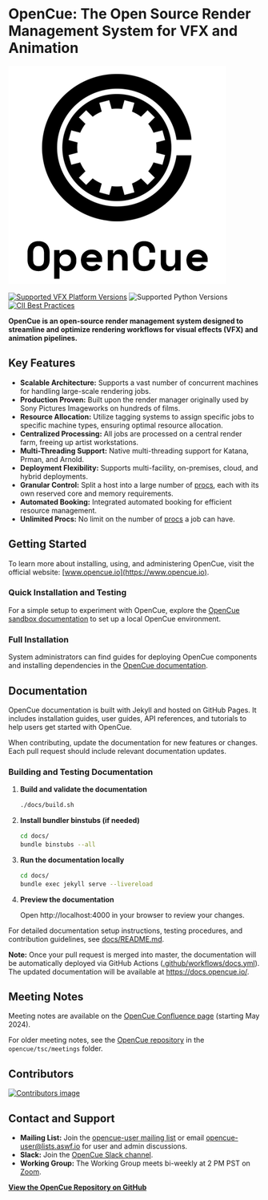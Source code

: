 # OpenCue: The Open Source Render Management System for VFX and Animation

[![OpenCue](https://raw.githubusercontent.com/AcademySoftwareFoundation/OpenCue/master/images/opencue_logo_with_text.png)](https://github.com/AcademySoftwareFoundation/OpenCue)

[![Supported VFX Platform Versions](https://img.shields.io/badge/vfx%20platform-2021--2024-lightgrey.svg)](http://www.vfxplatform.com/)
![Supported Python Versions](https://img.shields.io/badge/python-3.6+-blue.svg)
[![CII Best Practices](https://bestpractices.coreinfrastructure.org/projects/2837/badge)](https://bestpractices.coreinfrastructure.org/projects/2837)

**OpenCue is an open-source render management system designed to streamline and optimize rendering workflows for visual effects (VFX) and animation pipelines.**

## Key Features

*   **Scalable Architecture:** Supports a vast number of concurrent machines for handling large-scale rendering jobs.
*   **Production Proven:** Built upon the render manager originally used by Sony Pictures Imageworks on hundreds of films.
*   **Resource Allocation:** Utilize tagging systems to assign specific jobs to specific machine types, ensuring optimal resource allocation.
*   **Centralized Processing:** All jobs are processed on a central render farm, freeing up artist workstations.
*   **Multi-Threading Support:** Native multi-threading support for Katana, Prman, and Arnold.
*   **Deployment Flexibility:** Supports multi-facility, on-premises, cloud, and hybrid deployments.
*   **Granular Control:** Split a host into a large number of [procs](https://www.opencue.io/docs/concepts/glossary/#proc), each with its own reserved core and memory requirements.
*   **Automated Booking:** Integrated automated booking for efficient resource management.
*   **Unlimited Procs:** No limit on the number of [procs](https://www.opencue.io/docs/concepts/glossary/#proc) a job can have.

## Getting Started

To learn more about installing, using, and administering OpenCue, visit the official website: [www.opencue.io](https://www.opencue.io).

### Quick Installation and Testing

For a simple setup to experiment with OpenCue, explore the [OpenCue sandbox documentation](https://github.com/AcademySoftwareFoundation/OpenCue/blob/master/sandbox/README.md) to set up a local OpenCue environment.

### Full Installation

System administrators can find guides for deploying OpenCue components and installing dependencies in the [OpenCue documentation](https://www.opencue.io/docs/getting-started/).

## Documentation

OpenCue documentation is built with Jekyll and hosted on GitHub Pages. It includes installation guides, user guides, API references, and tutorials to help users get started with OpenCue.

When contributing, update the documentation for new features or changes. Each pull request should include relevant documentation updates.

### Building and Testing Documentation

1.  **Build and validate the documentation**
    ```bash
    ./docs/build.sh
    ```
2.  **Install bundler binstubs (if needed)**
    ```bash
    cd docs/
    bundle binstubs --all
    ```
3.  **Run the documentation locally**
    ```bash
    cd docs/
    bundle exec jekyll serve --livereload
    ```
4.  **Preview the documentation**
    
    Open http://localhost:4000 in your browser to review your changes.

For detailed documentation setup instructions, testing procedures, and contribution guidelines, see [docs/README.md](https://github.com/AcademySoftwareFoundation/OpenCue/blob/master/docs/README.md).

**Note:** Once your pull request is merged into master, the documentation will be automatically deployed via GitHub Actions ([.github/workflows/docs.yml](https://github.com/AcademySoftwareFoundation/OpenCue/blob/master/.github/workflows/docs.yml)). The updated documentation will be available at https://docs.opencue.io/.

## Meeting Notes

Meeting notes are available on the [OpenCue Confluence page](http://wiki.aswf.io/display/OPENCUE/OpenCue+Home) (starting May 2024).

For older meeting notes, see the [OpenCue repository](https://github.com/AcademySoftwareFoundation/OpenCue/tree/master/tsc/meetings) in the `opencue/tsc/meetings` folder.

## Contributors

<a href="https://github.com/AcademySoftwareFoundation/OpenCue/graphs/contributors">
  <img src="https://contrib.rocks/image?repo=AcademySoftwareFoundation/OpenCue" alt="Contributors image" />
</a>

## Contact and Support

*   **Mailing List:** Join the [opencue-user mailing list](https://lists.aswf.io/g/opencue-user) or email <opencue-user@lists.aswf.io> for user and admin discussions.
*   **Slack:** Join the [OpenCue Slack channel](https://academysoftwarefdn.slack.com/archives/CMFPXV39Q).
*   **Working Group:** The Working Group meets bi-weekly at 2 PM PST on [Zoom](https://www.google.com/url?q=https://zoom-lfx.platform.linuxfoundation.org/meeting/95509555934?password%3Da8d65f0e-c5f0-44fb-b362-d3ed0c22b7c1&sa=D&source=calendar&ust=1717863981078692&usg=AOvVaw1zRcYz7VPAwfwOXeBPpoM6).

**[View the OpenCue Repository on GitHub](https://github.com/AcademySoftwareFoundation/OpenCue)**